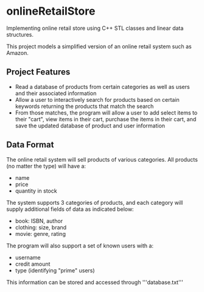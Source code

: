 # onlineRetailStore
Implementing online retail store using C++ STL classes and linear data structures.

This project models a simplified version of an online retail system such as Amazon.

## Project Features
- Read a database of products from certain categories as well as users and their associated information
- Allow a user to interactively search for products based on certain keywords returning the products that match the search
- From those matches, the program will allow a user to add select items to their "cart", view items in their cart, purchase the items in their cart, and save the updated database of product and user information

## Data Format
The online retail system will sell products of various categories. All products (no matter the type) will have a: 
- name
- price
- quantity in stock

The system supports 3 categories of products, and each category will supply additional fields of data as indicated below:
- book: ISBN, author
- clothing: size, brand
- movie: genre, rating

The program will also support a set of known users with a:
- username
- credit amount
- type (identifying "prime" users)

This information can be stored and accessed through '''database.txt'''
